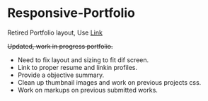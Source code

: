 # Responsive-Portfolio
Retired Portfolio layout, Use [Link](https://dev-lam.github.io/)

~~Updated, work in progress portfolio.~~

* Need to fix layout and sizing to fit dif screen.
* Link to proper resume and linkin profiles.
* Provide a objective summary.
* Clean up thumbnail images and work on previous projects css.
* Work on markups on previous submitted works.
